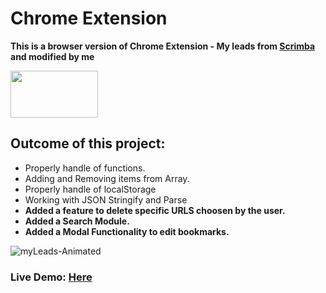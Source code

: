 # Chrome Extension 
**This is a browser version of Chrome Extension - My leads from [Scrimba](www.scrimba.com) and modified by me**

<img src="https://user-images.githubusercontent.com/30186107/29488525-f55a69d0-84da-11e7-8a39-5476f663b5eb.png" width="140" height="75">

## Outcome of this project:
* Properly handle of functions.
*  Adding and Removing items from Array.
*  Properly handle of localStorage
*  Working with JSON Stringify and Parse
*  **Added a feature to delete specific URLS choosen by the user.** 
*  **Added a Search Module.**
*  **Added a Modal Functionality to edit bookmarks.**


![myLeads-Animated](https://user-images.githubusercontent.com/6069906/128967165-a7fe4a35-442b-4ea5-9481-67c2d3774315.gif)



### Live Demo: [Here](https://hditano.github.io/Chrome-Extension/)
